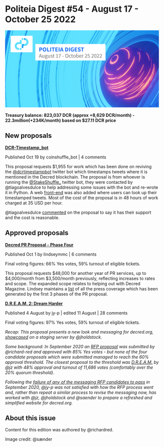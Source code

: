 # Politeia Digest #54 - August 17 - October 25 2022

![Image credit: @sænder](img/issue054/054-title.png)

**Treasury balance: 823,037 DCR (approx +8,629 DCR/month) - $22.3 million (+$234K/month) based on $27.11 DCR price**

## New proposals

**[DCR-Timestamp_bot](https://proposals.decred.org/record/0848cc9)**

Published Oct 19 by coinshuffle_bot | 4 comments

This proposal requests $1,955 for work which has been done on reviving the [@dcrtimestampbot](https://twitter.com/dcrtimestampbot) twitter bot which timestamps tweets where it is mentioned in the Decred blockchain. The proposal is from whoever is running the [@StakeShuffle_](https://twitter.com/StakeShuffle_) twitter bot, they were contacted by @tiagoalvesdulce to help addressing some issues with the bot and re-wrote it in Python. A web [front-end](https://dcr-timestampbot.com/) was also added where users can look up their timestamped tweets. Most of the cost of the proposal is in 48 hours of work charged at 35 USD per hour.

@tiagoalvesdulce [commented](https://proposals.decred.org/record/0848cc9/comments/1) on the proposal to say it has their support and the cost is reasonable.

## Approved proposals

**[Decred PR Proposal - Phase Four](https://proposals.decred.org/record/d5221a9)**

Published Oct 1 by lindseymmc | 6 comments

Final voting figures: 66% Yes votes, 59% turnout of eligible tickets.

This proposal requests $48,000 for another year of PR services, up to $4,000/month from $3,500/month previously, reflecting increases to rates and scope. The expanded scope relates to helping out with Decred Magazine. Lindsey maintains a [list](https://github.com/decredcommunity/outreach/blob/data/data/monde-pr-media-coverage.csv) of all the press coverage which has been generated by the first 3 phases of the PR proposal.

**[D.R.E.A.M. 2: Dream Harder](https://proposals.decred.org/record/5ef57f7)**

Published 4 August by jy-p | edited 11 August | 28 comments

Final voting figures: 97% Yes votes, 59% turnout of eligible tickets.

*Recap: This proposal presents a new look and messaging for decred.org, [showcased](https://dream.jholdstock.uk/) on a staging server by @jholdstock.*

*Some background: In September 2020 an [RFP proposal](https://proposals.decred.org/proposals/91becea) was submitted by @richard-red and approved with 85% Yes votes - but none of the four candidate proposals which were submitted managed to reach the 60% approval threshold. The closest proposal to the threshold was [D.R.E.A.M.](https://proposals.decred.org/proposals/4532397) by @jz with 48% approval and turnout of 11,686 votes (comfortably over the 20% quorum threshold).*

*Following the [failure of any of the messaging RFP candidates to pass](https://proposals.decred.org/proposals/91becea) in September 2020, @jy-p was not satisfied with how the RFP process went and, rather than repeat a similar process to revise the messaging now, has worked with @jz, @jholdstock and @saender to prepare a refreshed and simplified website for decred.org.*

## About this issue

Content for this edition was authored by @richardred.

Image credit: @sænder
